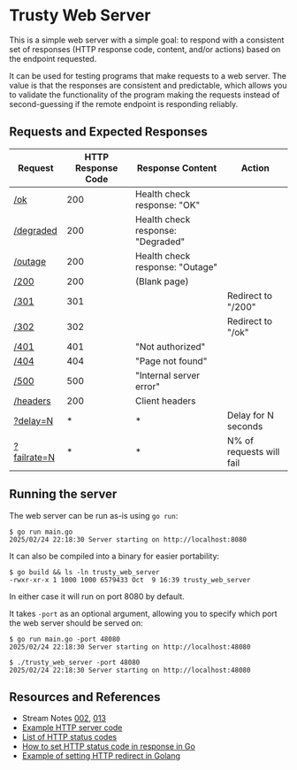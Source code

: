 # Trusty Web Server

This is a simple web server with a simple goal: to respond with a consistent set of responses (HTTP response code, content, and/or actions) based on the endpoint requested.

It can be used for testing programs that make requests to a web server. The value is that the responses are consistent and predictable, which allows you to validate the functionality of the program making the requests instead of second-guessing if the remote endpoint is responding reliably.

## Requests and Expected Responses

| Request | HTTP Response Code | Response Content | Action |
| --- | --- | --- | --- |
| [/ok](http://localhost:8080/ok) | 200 | Health check response: "OK" |  |
| [/degraded](http://localhost:8080/degraded) | 200 | Health check response: "Degraded" |  |
| [/outage](http://localhost:8080/outage) | 200 | Health check response: "Outage" |  |
| [/200](http://localhost:8080/200) | 200 | (Blank page) |  |
| [/301](http://localhost:8080/301) | 301 | | Redirect to "/200" |
| [/302](http://localhost:8080/302) | 302 | | Redirect to "/ok" |
| [/401](http://localhost:8080/401) | 401 | "Not authorized" |  |
| [/404](http://localhost:8080/404) | 404 | "Page not found" |  |
| [/500](http://localhost:8080/500) | 500 | "Internal server error" |  |
| [/headers](http://localhost:8080/headers) | 200 | Client headers |  |
| [?delay=N](http://localhost:8080/200?delay=3) | * | * | Delay for N seconds |
| [?failrate=N](http://localhost:8080/200?failrate=50) | * | * | N% of requests will fail |

## Running the server

The web server can be run as-is using `go run`:

```text
$ go run main.go
2025/02/24 22:18:30 Server starting on http://localhost:8080
```

It can also be compiled into a binary for easier portability:

```text
$ go build && ls -ln trusty_web_server
-rwxr-xr-x 1 1000 1000 6579433 Oct  9 16:39 trusty_web_server
```

In either case it will run on port 8080 by default.

It takes `-port` as an optional argument, allowing you to specify which port the web server should be served on:

```text
$ go run main.go -port 48080
2025/02/24 22:18:30 Server starting on http://localhost:48080
```

```text
$ ./trusty_web_server -port 48080
2025/02/24 22:18:30 Server starting on http://localhost:48080
```

## Resources and References

* Stream Notes [002](https://github.com/conflabermits/Scripts/blob/main/stream/pilot/002/notes.md), [013](https://github.com/conflabermits/Scripts/blob/main/stream/pilot/013/notes.md)
* [Example HTTP server code](https://gobyexample.com/http-servers)
* [List of HTTP status codes](https://en.wikipedia.org/wiki/List_of_HTTP_status_codes)
* [How to set HTTP status code in response in Go](https://golangbyexample.com/set-http-status-code-golang/)
* [Example of setting HTTP redirect in Golang](https://gist.github.com/hSATAC/5343225)
